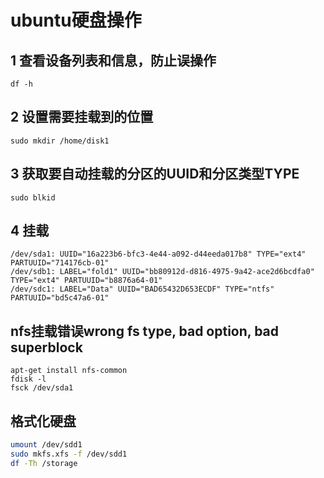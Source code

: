 # ubuntu硬盘操作

## 1 查看设备列表和信息，防止误操作

`df -h`

## 2 设置需要挂载到的位置
`sudo mkdir /home/disk1`

## 3 获取要自动挂载的分区的UUID和分区类型TYPE

`sudo blkid`

## 4 挂载

```
/dev/sda1: UUID="16a223b6-bfc3-4e44-a092-d44eeda017b8" TYPE="ext4" PARTUUID="714176cb-01"
/dev/sdb1: LABEL="fold1" UUID="bb80912d-d816-4975-9a42-ace2d6bcdfa0" TYPE="ext4" PARTUUID="b8876a64-01"
/dev/sdc1: LABEL="Data" UUID="BAD65432D653ECDF" TYPE="ntfs" PARTUUID="bd5c47a6-01"
```

## nfs挂载错误wrong fs type, bad option, bad superblock

```shell
apt-get install nfs-common
fdisk -l
fsck /dev/sda1
```

## 格式化硬盘

```bash
umount /dev/sdd1
sudo mkfs.xfs -f /dev/sdd1
df -Th /storage
```

